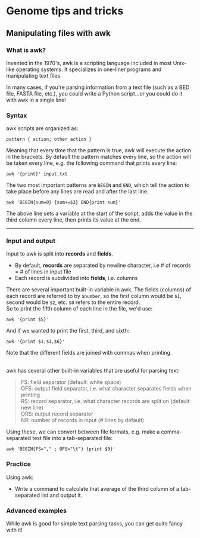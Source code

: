 # Genome tips and tricks

## Manipulating files with awk
### What is awk?

Invented in the 1970's, awk is a scripting language included in most Unix-like operating systems. It specializes in one-liner programs and manipulating text files.

In many cases, if you're parsing information from a text file (such as a BED file, FASTA file, etc.), you could write a Python script...or you could do it with awk in a single line!

### Syntax
awk scripts are organized as:

`pattern { action; other action }`

Meaning that every time that the pattern is true, awk will execute the action in the brackets. By default the pattern matches every line, so the action will be taken every line, e.g. the following command that prints every line:

`awk '{print}' input.txt`

The two most important patterns are `BEGIN` and `END`, which tell the action to take place before any lines are read and after the last line.

 `awk 'BEGIN{sum=0} {sum+=$3} END{print sum}'`

 The above line sets a variable at the start of the script, adds the value in the third column every line, then prints its value at the end.

 ---
### Input and output
Input to awk is split into **records** and **fields**.
- By default, **records** are separated by newline character, i.e # of records = # of lines in input file
- Each record is subdivided into **fields**, i.e. columns

There are several important built-in variable in awk. The fields (columns) of each record are referred to by `$number`, so the first column would be `$1`, second would be `$2`, etc. `$0` refers to the entire record.<br/>
So to print the fifth column of each line in the file, we'd use:

`awk '{print $5}'`

And if we wanted to print the first, third, and sixth:

`awk '{print $1,$3,$6}'`

Note that the different fields are joined with commas when printing.
<br/>
<br/>

awk has several other built-in variables that are useful for parsing text:

>FS: field separator (default: white space)<br/>
OFS: output field separator, i.e. what character separates fields when printing<br/>
RS: record separator, i.e. what character records are split on (default: new line)<br/>
ORS: output record separator<br/>
NR: number of records in input (# lines by default)

Using these, we can convert between file formats, e.g. make a comma-separated text file into a tab-separated file:

`awk 'BEGIN{FS="," ; OFS="\t"} {print $0}'`
### Practice
Using awk:<br/>
- Write a command to calculate that average of the third column of a tab-separated list and output it.


### Advanced examples
While awk is good for simple text parsing tasks, you can get quite fancy with it!

